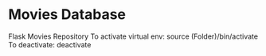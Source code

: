 # Movies Database
Flask Movies Repository
To activate virtual env:
source (Folder)/bin/activate
To deactivate:
deactivate
